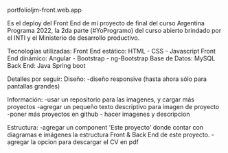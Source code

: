 portfolioljm-front.web.app

Es el deploy del Front End de mi proyecto de final del curso Argentina Programa 2022, la 2da parte (#YoProgramo) del curso abierto brindado por el INTI y el Ministerio de desarrollo productivo.

Tecnologías utilizadas:
Front End estático: HTML - CSS - Javascript
Front End dinámico: Angular - Bootstrap - ng-Bootstrap
Base de Datos: MySQL
Back End: Java Spring boot


Detalles por seguir:
Diseño: 
-diseño responsive (hasta ahora sólo para pantallas grandes)

Información: 
-usar un repositorio para las imagenes, y cargar más proyectos
-agregar un pequeño texto descriptivo para imagen de proyecto
-poner más proyectos en github - hacer imagenes y descripcion

Estructura:
-agregar un component 'Este proyecto' donde contar con diagramas e imágenes la estructura Front & Back End de este proyecto.
-agregar la opcion para descargar el CV en pdf
